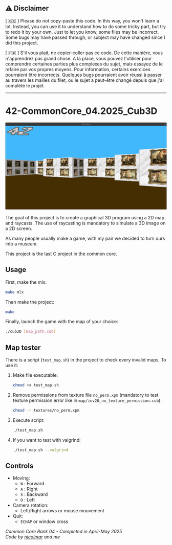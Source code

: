 ## :warning: Disclaimer

[ :uk: ] Please do not copy-paste this code. In this way, you won't learn a lot. Instead, you can use it to understand how to do some tricky part, but try to redo it by your own.
Just to let you know, some files may be incorrect. Some bugs may have passed through, or subject may have changed since I did this project.

[ :fr: ] S'il vous plait, ne copier-coller pas ce code. De cette manière, vous n'apprendrez pas grand chose. A la place, vous pouvez l'utiliser pour comprendre certaines parties plus complexes du sujet, mais essayez de le refaire par vos propres moyens.
Pour information, certains exercices pourraient être incorrects. Quelques bugs pourraient avoir réussi à passer au travers les mailles du filet, ou le sujet a peut-être changé depuis que j'ai complété le projet.

---
# 42-CommonCore_04.2025_Cub3D

![Cub3D screenshot](museum_screen.png)

The goal of this project is to create a graphical 3D program using a 2D map and raycasts. The use of raycasting is mandatory to simulate a 3D image on a 2D screen.

As many people usually make a game, with my pair we decided to turn ours into a museum.

This project is the last C project in the common core.

## Usage

First, make the mlx:

```bash
make mlx
```

Then make the project:

```bash
make
```

Finally, launch the game with the map of your choice:

```bash
./cub3D [map_path.cub]
```

## Map tester

There is a script (`test_map.sh`) in the project to check every invalid maps. To use it:

1.  Make file executable:

    ```bash
    chmod +x test_map.sh
    ```

2.  Remove permissions from texture file `no_perm.xpm` (mandatory to test texture permission error like in `map/inv20_no_texture_permission.cub`):

    ```bash
    chmod -r textures/no_perm.xpm
    ```

3.  Execute script:

    ```bash
    ./test_map.sh
    ```

4.  If you want to test with valgrind:

    ```bash
    ./test_map.sh --valgrind
    ```

## Controls

* Moving:
    * `W` : Forward
    * `A` : Right
    * `S` : Backward
    * `D` : Left
* Camera rotation:
    * Left/Right arrows or mouse mouvement
* Quit:
    * `ECHAP` or window cross

_Common Core Rank 04 - Completed in April-May 2025_  
_Code by [nicolmar](https://github.com/Nico-Mar42) and me_
